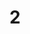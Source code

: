 # 2

<!DOCTYPE html>
<!--[if lt IE 7]> <html lang="en-us" class="a-no-js a-lt-ie9 a-lt-ie8 a-lt-ie7"> <![endif]-->
<!--[if IE 7]>    <html lang="en-us" class="a-no-js a-lt-ie9 a-lt-ie8"> <![endif]-->
<!--[if IE 8]>    <html lang="en-us" class="a-no-js a-lt-ie9"> <![endif]-->
<!--[if gt IE 8]><!-->
<html class="a-no-js" lang="en-us"><!--<![endif]--><head>
<meta http-equiv="content-type" content="text/html; charset=UTF-8">
<meta charset="utf-8">
<meta http-equiv="X-UA-Compatible" content="IE=edge,chrome=1">
<title dir="ltr">Amazon.com</title>
<meta name="viewport" content="width=device-width">
<link rel="stylesheet" href="https://images-na.ssl-images-amazon.com/images/G/01/AUIClients/AmazonUI-3c913031596ca78a3768f4e934b1cc02ce238101.secure.min._V1_.css">
<script>

if (true === true) {
    var ue_t0 = (+ new Date()),
        ue_csm = window,
        ue = { t0: ue_t0, d: function() { return (+new Date() - ue_t0); } },
        ue_furl = "fls-na.amazon.com",
        ue_mid = "ATVPDKIKX0DER",
        ue_sid = (document.cookie.match(/session-id=([0-9-]+)/) || [])[1],
        ue_sn = "opfcaptcha.amazon.com",
        ue_id = 'ET7H51TECA5RV8QPNKAN';
